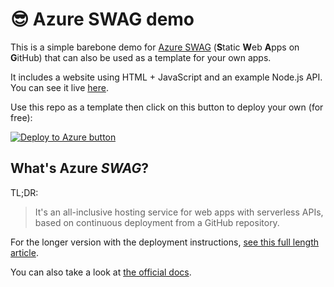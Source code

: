 # :sunglasses: Azure SWAG demo

This is a simple barebone demo for [Azure SWAG](http://aka.ms/swadocs?WT.mc_id=build2020_ca-blog-yolasors) (**S**tatic **W**eb **A**pps on **G**itHub) that can also be used as a template for your own apps.

It includes a website using HTML + JavaScript and an example Node.js API.
You can see it live [here](https://aka.ms/swag-demo).

Use this repo as a template then click on this button to deploy your own (for free): 

[![Deploy to Azure button](https://aka.ms/deploytoazurebutton)](https://portal.azure.com/?feature.canmodifystamps=true&feature.customportal=false&WebsitesExtension=canary&feature.fastmanifest=false&nocdn=force&websitesextension_functionsnext=true&feature.fullscreenblades=true&microsoft_azure_marketplace_ItemHideKey=StaticApp#create/Microsoft.StaticApp)

## What's Azure *SWAG*?

TL;DR:

> It's an all-inclusive hosting service for web apps with serverless APIs, based on continuous deployment from a GitHub repository.

For the longer version with the deployment instructions, [see this full length article](https://dev.to 'TODO devto link').

You can also take a look at [the official docs](https://aka.ms/swadocs?WT.mc_id=build2020_ca-blog-yolasors).
